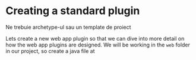 # Creating a standard plugin

Ne trebuie archetype-ul sau un template de proiect

Lets create a new web app plugin so that we can dive into more detail on how the web app plugins are designed. We will be working in the `web` folder in our project, so create a java file at

